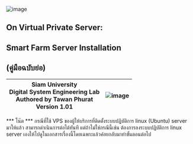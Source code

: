 ![image](https://user-images.githubusercontent.com/37249027/218273460-1c18a18e-b4a5-4b00-b155-feb20d4cb7b7.png)

 
## On Virtual Private Server:
## Smart Farm Server Installation 
## (คู่มือฉบับย่อ)


 | Siam University <br> Digital System Engineering Lab <br>  Authored by Tawan Phurat <br> Version 1.01 | ![image](https://user-images.githubusercontent.com/37249027/218273504-f589e290-0608-45a8-902a-a9ecec704975.png)  |
| -------- | -------- |

*** โน๊ต ***  กรณีที่ใช้ VPS ของผู้ให้บริการที่ติดตั้งระบบปฎิบัติการ linux (Ubuntu) server มาให้แล้ว สามารถดำเนินการต่อได้ทันที แต่ถ้าไม่ใช่กรณีนี้เช่น ต้องการลงระบบปฏิบัติการ linux server เองให้ไปดูในเอกสารเรื่องนี้โดยเฉพาะแล้วค่่อยกลับมาทำขั้นตอนต่อไป


